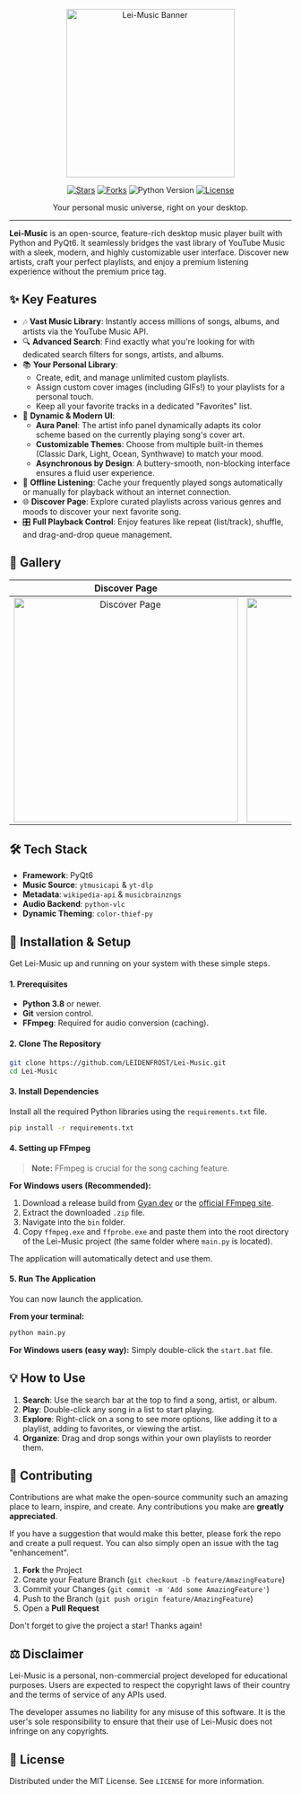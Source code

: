 <p align="center">
  <img src="https://i.imgur.com/y4qnQQr.png" alt="Lei-Music Banner" width="300"/>
</p>

<p align="center">
  <a href="https://github.com/LE1DENFROST/Lei-Music/stargazers"><img src="https://img.shields.io/github/stars/LE1DENFROST/Lei-Music?style=for-the-badge&color=c955e8&logo=github" alt="Stars"></a>
  <a href="https://github.com/LE1DENFROST/Lei-Music/network/members"><img src="https://img.shields.io/github/forks/LE1DENFROST/Lei-Music?style=for-the-badge&color=81a1c1&logo=github" alt="Forks"></a>
  <img src="https://img.shields.io/badge/Python-3.8%2B-blue?style=for-the-badge&logo=python" alt="Python Version">
  <a href="https://github.com/LE1DENFROST/Lei-Music/blob/main/LICENSE"><img src="https://img.shields.io/github/license/LE1DENFROST/Lei-Music?style=for-the-badge&color=a3be8c" alt="License"></a>
</p>

<p align="center">
  Your personal music universe, right on your desktop.
</p>

---

**Lei-Music** is an open-source, feature-rich desktop music player built with Python and PyQt6. It seamlessly bridges the vast library of YouTube Music with a sleek, modern, and highly customizable user interface. Discover new artists, craft your perfect playlists, and enjoy a premium listening experience without the premium price tag.

## ✨ Key Features

*   🎶 **Vast Music Library**: Instantly access millions of songs, albums, and artists via the YouTube Music API.
*   🔍 **Advanced Search**: Find exactly what you're looking for with dedicated search filters for songs, artists, and albums.
*   📚 **Your Personal Library**:
    *   Create, edit, and manage unlimited custom playlists.
    *   Assign custom cover images (including GIFs!) to your playlists for a personal touch.
    *   Keep all your favorite tracks in a dedicated "Favorites" list.
*   🎨 **Dynamic & Modern UI**:
    *   **Aura Panel**: The artist info panel dynamically adapts its color scheme based on the currently playing song's cover art.
    *   **Customizable Themes**: Choose from multiple built-in themes (Classic Dark, Light, Ocean, Synthwave) to match your mood.
    *   **Asynchronous by Design**: A buttery-smooth, non-blocking interface ensures a fluid user experience.
*   💾 **Offline Listening**: Cache your frequently played songs automatically or manually for playback without an internet connection.
*   🌐 **Discover Page**: Explore curated playlists across various genres and moods to discover your next favorite song.
*   🎛️ **Full Playback Control**: Enjoy features like repeat (list/track), shuffle, and drag-and-drop queue management.

## 📸 Gallery

| Discover Page | Dynamic "Aura" Artist Panel |
| :-------------: | :---------------------------: |
| <img src="https://i.imgur.com/pYhbI8I.png" alt="Discover Page" width="400"> | <img src="https://i.imgur.com/rYDUObW.png" alt="Aura Panel" width="400"> |


## 🛠️ Tech Stack

*   **Framework**: PyQt6
*   **Music Source**: `ytmusicapi` & `yt-dlp`
*   **Metadata**: `wikipedia-api` & `musicbrainzngs`
*   **Audio Backend**: `python-vlc`
*   **Dynamic Theming**: `color-thief-py`

## 🚀 Installation & Setup

Get Lei-Music up and running on your system with these simple steps.

#### 1. Prerequisites
*   **Python 3.8** or newer.
*   **Git** version control.
*   **FFmpeg**: Required for audio conversion (caching).

#### 2. Clone The Repository
```bash
git clone https://github.com/LEIDENFROST/Lei-Music.git
cd Lei-Music
```

#### 3. Install Dependencies
Install all the required Python libraries using the `requirements.txt` file.
```bash
pip install -r requirements.txt
```

#### 4. Setting up FFmpeg
> **Note:** FFmpeg is crucial for the song caching feature.

**For Windows users (Recommended):**
1.  Download a release build from [Gyan.dev](https://www.gyan.dev/ffmpeg/builds/) or the [official FFmpeg site](https://ffmpeg.org/download.html).
2.  Extract the downloaded `.zip` file.
3.  Navigate into the `bin` folder.
4.  Copy `ffmpeg.exe` and `ffprobe.exe` and paste them into the root directory of the Lei-Music project (the same folder where `main.py` is located).

The application will automatically detect and use them.

#### 5. Run The Application
You can now launch the application.

**From your terminal:**
```bash
python main.py
```
**For Windows users (easy way):**
Simply double-click the `start.bat` file.

## 💡 How to Use

1.  **Search**: Use the search bar at the top to find a song, artist, or album.
2.  **Play**: Double-click any song in a list to start playing.
3.  **Explore**: Right-click on a song to see more options, like adding it to a playlist, adding to favorites, or viewing the artist.
4.  **Organize**: Drag and drop songs within your own playlists to reorder them.

## 🤝 Contributing

Contributions are what make the open-source community such an amazing place to learn, inspire, and create. Any contributions you make are **greatly appreciated**.

If you have a suggestion that would make this better, please fork the repo and create a pull request. You can also simply open an issue with the tag "enhancement".

1.  **Fork** the Project
2.  Create your Feature Branch (`git checkout -b feature/AmazingFeature`)
3.  Commit your Changes (`git commit -m 'Add some AmazingFeature'`)
4.  Push to the Branch (`git push origin feature/AmazingFeature`)
5.  Open a **Pull Request**

Don't forget to give the project a star! Thanks again!

## ⚖️ Disclaimer

Lei-Music is a personal, non-commercial project developed for educational purposes. Users are expected to respect the copyright laws of their country and the terms of service of any APIs used.

The developer assumes no liability for any misuse of this software. It is the user's sole responsibility to ensure that their use of Lei-Music does not infringe on any copyrights.

## 📄 License

Distributed under the MIT License. See `LICENSE` for more information.
